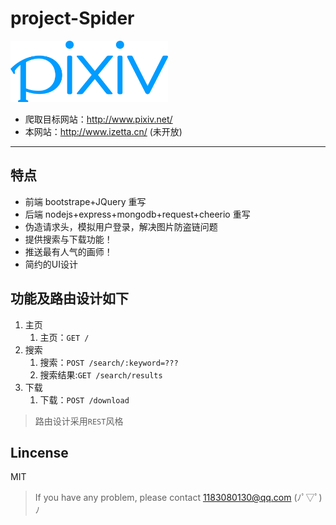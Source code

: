 # project-Spider

<img src="public/img/pixiv-logo.png" width="50%">

* 爬取目标网站：http://www.pixiv.net/
* 本网站：http://www.izetta.cn/ (未开放)

***

## 特点
* 前端 bootstrape+JQuery 重写
* 后端 nodejs+express+mongodb+request+cheerio 重写
* 伪造请求头，模拟用户登录，解决图片防盗链问题
* 提供搜索与下载功能！
* 推送最有人气的画师！
* 简约的UI设计

## 功能及路由设计如下
1. 主页
	1. 主页：`GET /`
2. 搜索
	1. 搜索：`POST /search/:keyword=???`
	2. 搜索结果:`GET /search/results`
3. 下载
	1. 下载：`POST /download`

> 路由设计采用`REST`风格

## Lincense
MIT

> If you have any problem, please contact 1183080130@qq.com (ﾉﾟ▽ﾟ)ﾉ